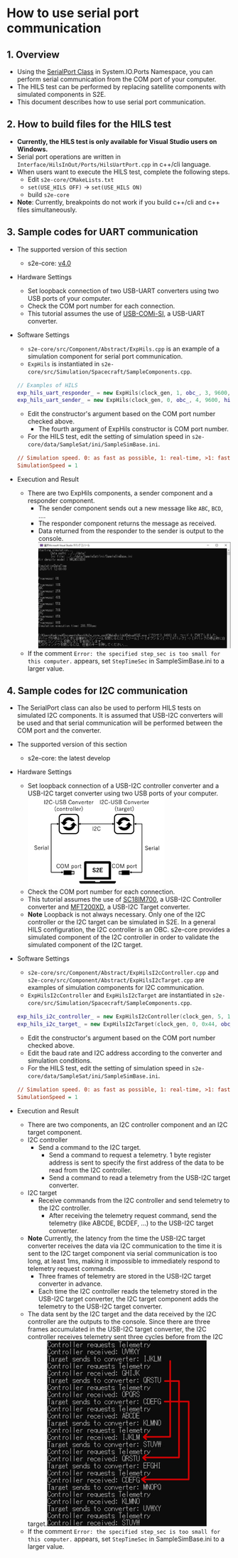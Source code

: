 # How to use serial port communication

## 1.  Overview
- Using the [SerialPort Class](https://docs.microsoft.com/en-us/dotnet/api/system.io.ports.serialport?view=dotnet-plat-ext-5.0) in System.IO.Ports Namespace, you can perform serial communication from the COM port of your computer.
- The HILS test can be performed by replacing satellite components with simulated components in S2E.
- This document describes how to use serial port communication.

## 2. How to build files for the HILS test
- **Currently, the HILS test is only available for Visual Studio users on Windows.**
- Serial port operations are written in `Interface/HilsInOut/Ports/HilsUartPort.cpp` in c++/cli language.
- When users want to execute the HILS test, complete the following steps.
  - Edit `s2e-core/CMakeLists.txt`
  - `set(USE_HILS OFF)` -> `set(USE_HILS ON)`
  - build `s2e-core`
- **Note**: Currently, breakpoints do not work if you build c++/cli and c++ files simultaneously.

## 3. Sample codes for UART communication
- The supported version of this section
  - s2e-core: [v4.0](https://github.com/ut-issl/s2e-core/releases/tag/v4.0)
- Hardware Settings
  - Set loopback connection of two USB-UART converters using two USB ports of your computer.
  - Check the COM port number for each connection.
  - This tutorial assumes the use of [USB-COMi-SI](https://www.titan.tw/product/usb-comi-si/), a USB-UART converter.
- Software Settings
   - `s2e-core/src/Component/Abstract/ExpHils.cpp` is an example of a simulation component for serial port communication.
   - `ExpHils` is instantiated in `s2e-core/src/Simulation/Spacecraft/SampleComponents.cpp`.
   ```c++
  // Examples of HILS
  exp_hils_uart_responder_ = new ExpHils(clock_gen, 1, obc_, 3, 9600, hils_port_manager_, 1);
  exp_hils_uart_sender_ = new ExpHils(clock_gen, 0, obc_, 4, 9600, hils_port_manager_, 0);
   ```
   - Edit the constructor's argument based on the COM port number checked above.
     - The fourth argument of ExpHils constructor is COM port number.
   - For the HILS test, edit the setting of simulation speed in `s2e-core/data/SampleSat/ini/SampleSimBase.ini`.
   ```ini
   // Simulation speed. 0: as fast as possible, 1: real-time, >1: faster than real-time, <1: slower than real-time
   SimulationSpeed = 1
   ```

- Execution and Result
  - There are two ExpHils components, a sender component and a responder component.
    - The sender component sends out a new message like `ABC`, `BCD`, ....
    - The responder component returns the message as received.
    - Data returned from the responder to the sender is output to the console.<img src="./figs/SerialPortCommunicationConfirmation.png" alt="SerialPortCommunicationConfirmation" style="zoom: 100%;" />
  - If the comment `Error: the specified step_sec is too small for this computer.` appears, set `StepTimeSec` in SampleSimBase.ini to a larger value.

## 4. Sample codes for I2C communication
- The SerialPort class can also be used to perform HILS tests on simulated I2C components. It is assumed that USB-I2C converters will be used and that serial communication will be performed between the COM port and the converter.
- The supported version of this section
  - s2e-core: the latest develop
- Hardware Settings
  - Set loopback connection of a USB-I2C controller converter and a USB-I2C target converter using two USB ports of your computer.<img src="./figs/SerialPortCommunication_I2CLoopback.png" alt="SerialPortCommunicationConfirmation" style="zoom: 30%;" />
  - Check the COM port number for each connection.
  - This tutorial assumes the use of [SC18IM700](https://www.nxp.com/docs/en/data-sheet/SC18IM700.pdf), a USB-I2C Controller converter and [MFT200XD](https://www.ftdichip.com/Support/Documents/DataSheets/ICs/DS_FT200XD.pdf), a USB-I2C Target converter.
  - **Note** Loopback is not always necessary. Only one of the I2C controller or the I2C target can be simulated in S2E. In a general HILS configuration, the I2C controller is an OBC. s2e-core provides a simulated component of the I2C controller in order to validate the simulated component of the I2C target.
- Software Settings
   - `s2e-core/src/Component/Abstract/ExpHilsI2cController.cpp` and `s2e-core/src/Component/Abstract/ExpHilsI2cTarget.cpp` are examples of simulation components for I2C communication.
   - `ExpHilsI2cController` and `ExpHilsI2cTarget` are instantiated in `s2e-core/src/Simulation/Spacecraft/SampleComponents.cpp`.
   ```c++
  exp_hils_i2c_controller_ = new ExpHilsI2cController(clock_gen, 5, 115200, hils_port_manager_);
  exp_hils_i2c_target_ = new ExpHilsI2cTarget(clock_gen, 0, 0x44, obc_, 6, hils_port_manager_);
   ```
   - Edit the constructor's argument based on the COM port number checked above.
   - Edit the baud rate and I2C address according to the converter and simulation conditions.
   - For the HILS test, edit the setting of simulation speed in `s2e-core/data/SampleSat/ini/SampleSimBase.ini`.
   ```ini
   // Simulation speed. 0: as fast as possible, 1: real-time, >1: faster than real-time, <1: slower than real-time
   SimulationSpeed = 1
   ```

- Execution and Result
  - There are two components, an I2C controller component and an I2C target component.
  - I2C controller
    - Send a command to the I2C target.
      - Send a command to request a telemetry. 1 byte register address is sent to specify the first address of the data to be read from the I2C controller.
      - Send a command to read a telemetry from the USB-I2C target converter.
  - I2C target
    - Receive commands from the I2C controller and send telemetry to the I2C controller.
      - After receiving the telemetry request command, send the telemetry (like ABCDE, BCDEF, ...) to the USB-I2C target converter.
  - **Note** Currently, the latency from the time the USB-I2C target converter receives the data via I2C communication to the time it is sent to the I2C target component via serial communication is too long, at least 1ms, making it impossible to immediately respond to telemetry request commands.
    - Three frames of telemetry are stored in the USB-I2C target converter in advance.
    - Each time the I2C controller reads the telemetry stored in the USB-I2C target converter, the I2C target component adds the telemetry to the USB-I2C target converter.
  -  The data sent by the I2C target and the data received by the I2C controller are the outputs to the console. Since there are three frames accumulated in the USB-I2C target converter, the I2C controller receives telemetry sent three cycles before from the I2C target.<img src="./figs/SerialPortCommunication_Confirmation2.png" alt="SerialPortCommunicationConfirmation" style="zoom: 50%;" />
  - If the comment `Error: the specified step_sec is too small for this computer.` appears, set `StepTimeSec` in SampleSimBase.ini to a larger value.